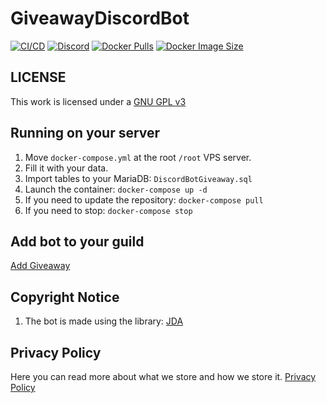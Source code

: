 # GiveawayDiscordBot
[![CI/CD](https://github.com/megoRU/GiveawayDiscordBot/actions/workflows/ci_cd.yml/badge.svg?branch=main)](https://github.com/megoRU/GiveawayDiscordBot/actions/workflows/ci_cd.yml)
[![Discord](https://img.shields.io/discord/779317239722672128?label=Discord)](https://discord.gg/UrWG3R683d)
[![Docker Pulls](https://badgen.net/docker/pulls/megoru/giveaway?icon=docker&label=pulls)](https://hub.docker.com/r/megoru/giveaway)
[![Docker Image Size](https://badgen.net/docker/size/megoru/giveaway?icon=docker&label=image%20size)](https://hub.docker.com/r/megoru/giveaway)

## LICENSE

This work is licensed under a [GNU GPL v3](https://www.gnu.org/licenses/gpl-3.0.en.html)

## Running on your server

1. Move `docker-compose.yml` at the root `/root` VPS server.
2. Fill it with your data.
3. Import tables to your MariaDB: `DiscordBotGiveaway.sql`
4. Launch the container: `docker-compose up -d`
5. If you need to update the repository: `docker-compose pull`
6. If you need to stop: `docker-compose stop`

## Add bot to your guild
[Add Giveaway](https://discord.com/oauth2/authorize?client_id=808277484524011531)

## Copyright Notice

1.  The bot is made using the library: [JDA](https://github.com/DV8FromTheWorld/JDA)

## Privacy Policy

Here you can read more about what we store and how we store it. [Privacy Policy](https://github.com/megoRU/GiveawayDiscordBot/tree/main/.github/privacy.md)
